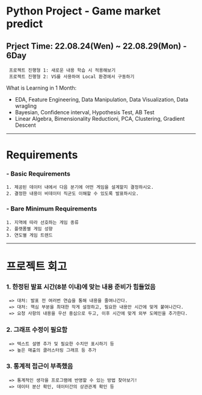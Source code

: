 # Python Project - Game market predict
  ## Prject Time: 22.08.24(Wen) ~ 22.08.29(Mon) - 6Day <br>
     프로젝트 진행형 1: 새로운 내용 학습 시 적용해보기
     프로젝트 진행형 2: VS를 사용하여 Local 환경에서 구동하기

What is Learning in 1 Month:
- EDA, Feature Engineering, Data Manipulation, Data Visualization, Data wragling
- Bayesian, Confidence interval, Hypothesis Test, AB Test
- Linear Algebra, Bimensionality Reductioni, PCA, Clustering, Gradient Descent
-------------------------------------------------------------------------

# Requirements <br>
  ### - Basic Requirements
    1. 제공된 데이터 내에서 다음 분기에 어떤 게임을 설계할지 결정하시오.
    2. 결정한 내용이 비데이터 직군도 이해할 수 있도록 발표하시오.
  ### - Bare Minimum Requirements
    1. 지역에 따라 선호하는 게임 종류
    2. 플랫폼별 게임 성향
    3. 연도별 게임 트렌드

-------------------------------------------------------------------------

# 프로젝트 회고
  ### 1. 한정된 발표 시간(8분 이내)에 맞는 내용 준비가 힘들었음
     => 대처: 발표 전 여러번 연습을 통해 내용을 줄여나간다.
     => 대처: 핵심 부분을 최대한 작게 설정하고, 필요한 내용만 시간에 맞게 붙여나간다.
     => 요청 사항의 내용을 우선 중심으로 두고, 이후 시간에 맞게 외부 도메인을 추가한다.
  
  ### 2. 그래프 수정이 필요함
     => 텍스트 설명 추가 및 필요한 수치만 표시하기 등
     => 높은 매출의 클러스터링 그래프 등 추가
  
  ### 3. 통계적 접근이 부족했음
     => 통계적인 생각을 프로그램에 반영할 수 있는 방법 찾아보기!
     => 데이터 분산 확인, 데이터간의 상관관계 확인 등
